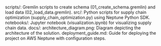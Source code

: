 scripts/: Gremlin scripts to create schema (01_create_schema.gremlin) and load data (02_load_data.gremlin).
src/: Python scripts for supply chain optimization (supply_chain_optimization.py) using Neptune Python SDK.
notebooks/: Jupyter notebook (visualization.ipynb) for visualizing supply chain data.
docs/:
architecture_diagram.png: Diagram depicting the architecture of the solution.
deployment_guide.md: Guide for deploying the project on AWS Neptune with configuration steps.
